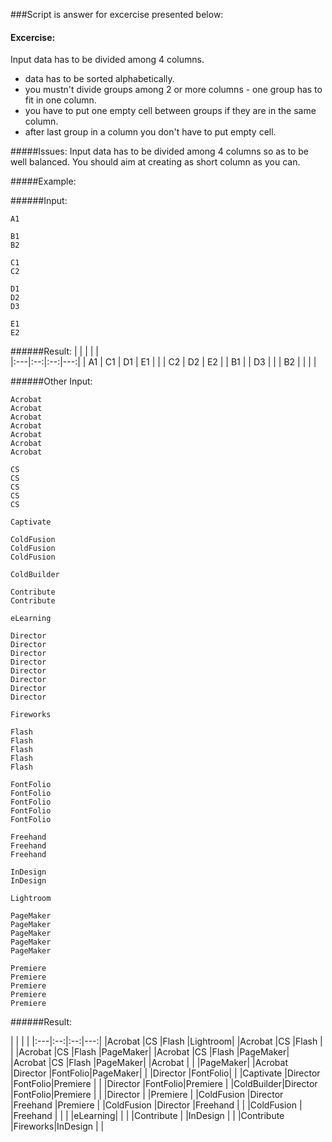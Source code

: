 ###Script is answer for excercise presented below:

#### Excercise:

Input data has to be divided among 4 columns.
- data has to be sorted alphabetically.
- you mustn't divide groups among 2 or more columns - one group has to fit in one column.
- you have to put one empty cell between groups if they are in the same column.
- after last group in a column you don't have to put empty cell.

#####Issues:
Input data has to be divided among 4 columns so as to be well balanced. You should aim at creating as short column as you can.

#####Example:

######Input:
```
A1 
 
B1 
B2 
 
C1 
C2 
 
D1 
D2 
D3 
 
E1 
E2 
```
######Result:
|    |    |    |    |    
|:---|:--:|:--:|---:|
| A1 | C1 | D1 | E1 |
|    | C2 | D2 | E2 |
| B1 |    | D3 |    |
| B2 |    |    |    |

######Other Input:
```
Acrobat 
Acrobat 
Acrobat 
Acrobat 
Acrobat 
Acrobat 
Acrobat 
 
CS 
CS 
CS 
CS 
CS 
 
Captivate 
 
ColdFusion 
ColdFusion 
ColdFusion 
 
ColdBuilder 
 
Contribute 
Contribute 
 
eLearning 
 
Director 
Director 
Director 
Director 
Director 
Director 
Director 
Director 
 
Fireworks 
 
Flash 
Flash 
Flash 
Flash 
Flash 
 
FontFolio 
FontFolio 
FontFolio 
FontFolio 
FontFolio 
 
Freehand 
Freehand 
Freehand 
 
InDesign 
InDesign 
 
Lightroom 
 
PageMaker 
PageMaker 
PageMaker 
PageMaker 
PageMaker 
 
Premiere 
Premiere 
Premiere 
Premiere 
Premiere 
```

######Result:

| | | |
|:---|:--:|:--:|---:|
|Acrobat    |CS       |Flash    |Lightroom|
|Acrobat    |CS       |Flash    |         |
|Acrobat    |CS       |Flash    |PageMaker|
|Acrobat    |CS       |Flash    |PageMaker|
|Acrobat    |CS       |Flash    |PageMaker|
|Acrobat    | 	       |		       |PageMaker|
|Acrobat    |Director |FontFolio|PageMaker|
|	          |Director |FontFolio|	        |
|Captivate  |Director |FontFolio|Premiere |
|	          |Director |FontFolio|Premiere |
|ColdBuilder|Director |FontFolio|Premiere |
|	          |Director | 		      |Premiere |
|ColdFusion |Director |Freehand |Premiere |
|ColdFusion |Director |Freehand | 	       |
|ColdFusion |         |Freehand |         |	
|	          |eLearning|         | 		      |
|Contribute | 		      |InDesign |	        |
|Contribute |Fireworks|InDesign |	        |
